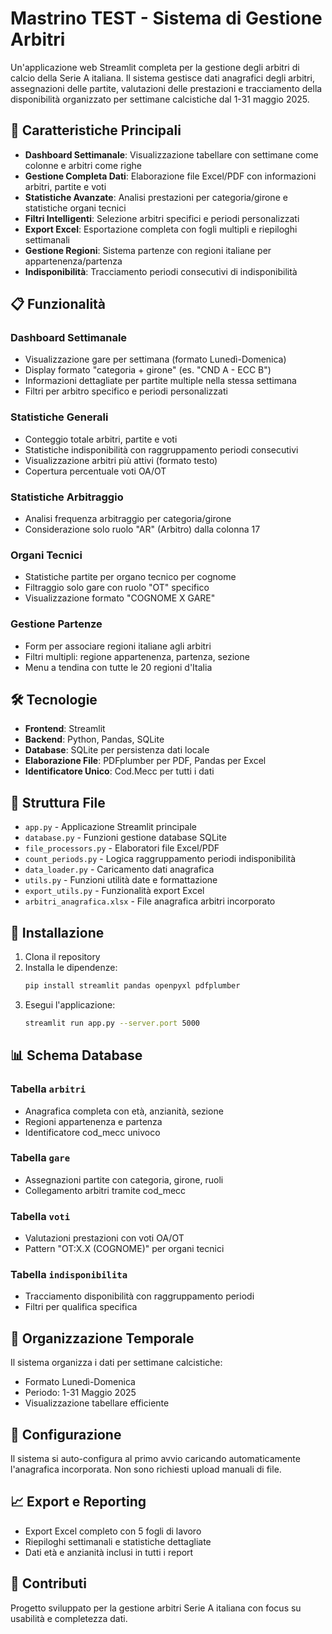 # Mastrino TEST - Sistema di Gestione Arbitri

Un'applicazione web Streamlit completa per la gestione degli arbitri di calcio della Serie A italiana. Il sistema gestisce dati anagrafici degli arbitri, assegnazioni delle partite, valutazioni delle prestazioni e tracciamento della disponibilità organizzato per settimane calcistiche dal 1-31 maggio 2025.

## 🚀 Caratteristiche Principali

- **Dashboard Settimanale**: Visualizzazione tabellare con settimane come colonne e arbitri come righe
- **Gestione Completa Dati**: Elaborazione file Excel/PDF con informazioni arbitri, partite e voti
- **Statistiche Avanzate**: Analisi prestazioni per categoria/girone e statistiche organi tecnici
- **Filtri Intelligenti**: Selezione arbitri specifici e periodi personalizzati
- **Export Excel**: Esportazione completa con fogli multipli e riepiloghi settimanali
- **Gestione Regioni**: Sistema partenze con regioni italiane per appartenenza/partenza
- **Indisponibilità**: Tracciamento periodi consecutivi di indisponibilità

## 📋 Funzionalità

### Dashboard Settimanale
- Visualizzazione gare per settimana (formato Lunedì-Domenica)
- Display formato "categoria + girone" (es. "CND A - ECC B")
- Informazioni dettagliate per partite multiple nella stessa settimana
- Filtri per arbitro specifico e periodi personalizzati

### Statistiche Generali
- Conteggio totale arbitri, partite e voti
- Statistiche indisponibilità con raggruppamento periodi consecutivi
- Visualizzazione arbitri più attivi (formato testo)
- Copertura percentuale voti OA/OT

### Statistiche Arbitraggio
- Analisi frequenza arbitraggio per categoria/girone
- Considerazione solo ruolo "AR" (Arbitro) dalla colonna 17

### Organi Tecnici
- Statistiche partite per organo tecnico per cognome
- Filtraggio solo gare con ruolo "OT" specifico
- Visualizzazione formato "COGNOME X GARE"

### Gestione Partenze
- Form per associare regioni italiane agli arbitri
- Filtri multipli: regione appartenenza, partenza, sezione
- Menu a tendina con tutte le 20 regioni d'Italia

## 🛠 Tecnologie

- **Frontend**: Streamlit
- **Backend**: Python, Pandas, SQLite
- **Database**: SQLite per persistenza dati locale
- **Elaborazione File**: PDFplumber per PDF, Pandas per Excel
- **Identificatore Unico**: Cod.Mecc per tutti i dati

## 📁 Struttura File

- `app.py` - Applicazione Streamlit principale
- `database.py` - Funzioni gestione database SQLite
- `file_processors.py` - Elaboratori file Excel/PDF
- `count_periods.py` - Logica raggruppamento periodi indisponibilità
- `data_loader.py` - Caricamento dati anagrafica
- `utils.py` - Funzioni utilità date e formattazione
- `export_utils.py` - Funzionalità export Excel
- `arbitri_anagrafica.xlsx` - File anagrafica arbitri incorporato

## 🚀 Installazione

1. Clona il repository
2. Installa le dipendenze:
   ```bash
   pip install streamlit pandas openpyxl pdfplumber
   ```
3. Esegui l'applicazione:
   ```bash
   streamlit run app.py --server.port 5000
   ```

## 📊 Schema Database

### Tabella `arbitri`
- Anagrafica completa con età, anzianità, sezione
- Regioni appartenenza e partenza
- Identificatore cod_mecc univoco

### Tabella `gare`
- Assegnazioni partite con categoria, girone, ruoli
- Collegamento arbitri tramite cod_mecc

### Tabella `voti`
- Valutazioni prestazioni con voti OA/OT
- Pattern "OT:X.X (COGNOME)" per organi tecnici

### Tabella `indisponibilita`
- Tracciamento disponibilità con raggruppamento periodi
- Filtri per qualifica specifica

## 📅 Organizzazione Temporale

Il sistema organizza i dati per settimane calcistiche:
- Formato Lunedì-Domenica
- Periodo: 1-31 Maggio 2025
- Visualizzazione tabellare efficiente

## 🔧 Configurazione

Il sistema si auto-configura al primo avvio caricando automaticamente l'anagrafica incorporata. Non sono richiesti upload manuali di file.

## 📈 Export e Reporting

- Export Excel completo con 5 fogli di lavoro
- Riepiloghi settimanali e statistiche dettagliate
- Dati età e anzianità inclusi in tutti i report

## 🤝 Contributi

Progetto sviluppato per la gestione arbitri Serie A italiana con focus su usabilità e completezza dati.